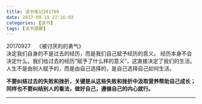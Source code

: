 ```yaml
---
title: 读书笔记201709
date: 2017-09-19 22:16:03
categories: [读书]
tags: [读书摘要]
---
```



20170927&nbsp;&nbsp;&nbsp;&nbsp;《被讨厌的的勇气》<br>
决定我们自身的不是过去的经历，而是我们自己赋予经历的意义。 经历本身不会决定什么。我们给过去的经历“赋予了什么样的意义”，这直接决定了我们的生活。人生不是由别人赋予的，而是由自己选择的，是自己选择自己如何生活。


**不要纠结过去的失败和挫折，关键是从这些失败和挫折中汲取营养帮助自己成长；同样也不要纠结别人的看法，做好自己，遵循自己的内心就行。**
***

